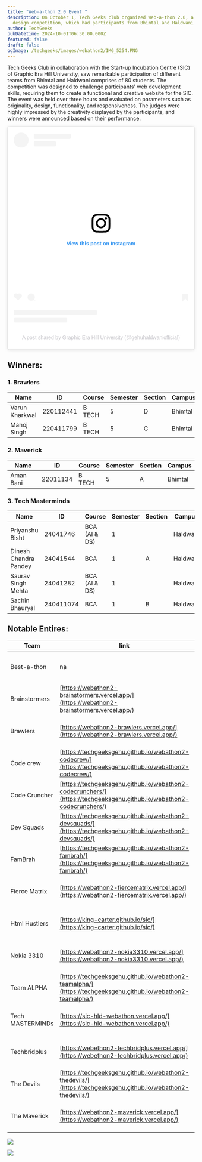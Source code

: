 ```yaml
---
title: "Web-a-thon 2.0 Event "
description: On October 1, Tech Geeks club organized Web-a-thon 2.0, a web
  design competition, which had participants from Bhimtal and Haldwani campuses.
author: TechGeeks
pubDatetime: 2024-10-01T06:30:00.000Z
featured: false
draft: false
ogImage: /techgeeks/images/webathon2/IMG_5254.PNG
---
```


Tech Geeks Club in collaboration with the Start-up Incubation Centre (SIC) of Graphic Era Hill University, saw remarkable participation of different teams from Bhimtal and Haldwani comprises of 80 students. The competition was designed to challenge participants' web development skills, requiring them to create a functional and creative website for the SIC. The event was held over three hours and evaluated on parameters such as originality, design, functionality, and responsiveness. The judges were highly impressed by the creativity displayed by the participants, and winners were announced based on their performance.

<blockquote class="instagram-media" data-instgrm-captioned data-instgrm-permalink="https://www.instagram.com/p/DAlhU2fhZcC/?utm_source=ig_embed&amp;utm_campaign=loading" data-instgrm-version="14" style=" background:#FFF; border:0; border-radius:3px; box-shadow:0 0 1px 0 rgba(0,0,0,0.5),0 1px 10px 0 rgba(0,0,0,0.15); margin: 1px; max-width:540px; min-width:326px; padding:0; width:99.375%; width:-webkit-calc(100% - 2px); width:calc(100% - 2px);"><div style="padding:16px;"> <a href="https://www.instagram.com/p/DAlhU2fhZcC/?utm_source=ig_embed&amp;utm_campaign=loading" style=" background:#FFFFFF; line-height:0; padding:0 0; text-align:center; text-decoration:none; width:100%;" target="_blank"> <div style=" display: flex; flex-direction: row; align-items: center;"> <div style="background-color: #F4F4F4; border-radius: 50%; flex-grow: 0; height: 40px; margin-right: 14px; width: 40px;"></div> <div style="display: flex; flex-direction: column; flex-grow: 1; justify-content: center;"> <div style=" background-color: #F4F4F4; border-radius: 4px; flex-grow: 0; height: 14px; margin-bottom: 6px; width: 100px;"></div> <div style=" background-color: #F4F4F4; border-radius: 4px; flex-grow: 0; height: 14px; width: 60px;"></div></div></div><div style="padding: 19% 0;"></div> <div style="display:block; height:50px; margin:0 auto 12px; width:50px;"><svg width="50px" height="50px" viewBox="0 0 60 60" version="1.1" xmlns="https://www.w3.org/2000/svg" xmlns:xlink="https://www.w3.org/1999/xlink"><g stroke="none" stroke-width="1" fill="none" fill-rule="evenodd"><g transform="translate(-511.000000, -20.000000)" fill="#000000"><g><path d="M556.869,30.41 C554.814,30.41 553.148,32.076 553.148,34.131 C553.148,36.186 554.814,37.852 556.869,37.852 C558.924,37.852 560.59,36.186 560.59,34.131 C560.59,32.076 558.924,30.41 556.869,30.41 M541,60.657 C535.114,60.657 530.342,55.887 530.342,50 C530.342,44.114 535.114,39.342 541,39.342 C546.887,39.342 551.658,44.114 551.658,50 C551.658,55.887 546.887,60.657 541,60.657 M541,33.886 C532.1,33.886 524.886,41.1 524.886,50 C524.886,58.899 532.1,66.113 541,66.113 C549.9,66.113 557.115,58.899 557.115,50 C557.115,41.1 549.9,33.886 541,33.886 M565.378,62.101 C565.244,65.022 564.756,66.606 564.346,67.663 C563.803,69.06 563.154,70.057 562.106,71.106 C561.058,72.155 560.06,72.803 558.662,73.347 C557.607,73.757 556.021,74.244 553.102,74.378 C549.944,74.521 548.997,74.552 541,74.552 C533.003,74.552 532.056,74.521 528.898,74.378 C525.979,74.244 524.393,73.757 523.338,73.347 C521.94,72.803 520.942,72.155 519.894,71.106 C518.846,70.057 518.197,69.06 517.654,67.663 C517.244,66.606 516.755,65.022 516.623,62.101 C516.479,58.943 516.448,57.996 516.448,50 C516.448,42.003 516.479,41.056 516.623,37.899 C516.755,34.978 517.244,33.391 517.654,32.338 C518.197,30.938 518.846,29.942 519.894,28.894 C520.942,27.846 521.94,27.196 523.338,26.654 C524.393,26.244 525.979,25.756 528.898,25.623 C532.057,25.479 533.004,25.448 541,25.448 C548.997,25.448 549.943,25.479 553.102,25.623 C556.021,25.756 557.607,26.244 558.662,26.654 C560.06,27.196 561.058,27.846 562.106,28.894 C563.154,29.942 563.803,30.938 564.346,32.338 C564.756,33.391 565.244,34.978 565.378,37.899 C565.522,41.056 565.552,42.003 565.552,50 C565.552,57.996 565.522,58.943 565.378,62.101 M570.82,37.631 C570.674,34.438 570.167,32.258 569.425,30.349 C568.659,28.377 567.633,26.702 565.965,25.035 C564.297,23.368 562.623,22.342 560.652,21.575 C558.743,20.834 556.562,20.326 553.369,20.18 C550.169,20.033 549.148,20 541,20 C532.853,20 531.831,20.033 528.631,20.18 C525.438,20.326 523.257,20.834 521.349,21.575 C519.376,22.342 517.703,23.368 516.035,25.035 C514.368,26.702 513.342,28.377 512.574,30.349 C511.834,32.258 511.326,34.438 511.181,37.631 C511.035,40.831 511,41.851 511,50 C511,58.147 511.035,59.17 511.181,62.369 C511.326,65.562 511.834,67.743 512.574,69.651 C513.342,71.625 514.368,73.296 516.035,74.965 C517.703,76.634 519.376,77.658 521.349,78.425 C523.257,79.167 525.438,79.673 528.631,79.82 C531.831,79.965 532.853,80.001 541,80.001 C549.148,80.001 550.169,79.965 553.369,79.82 C556.562,79.673 558.743,79.167 560.652,78.425 C562.623,77.658 564.297,76.634 565.965,74.965 C567.633,73.296 568.659,71.625 569.425,69.651 C570.167,67.743 570.674,65.562 570.82,62.369 C570.966,59.17 571,58.147 571,50 C571,41.851 570.966,40.831 570.82,37.631"></path></g></g></g></svg></div><div style="padding-top: 8px;"> <div style=" color:#3897f0; font-family:Arial,sans-serif; font-size:14px; font-style:normal; font-weight:550; line-height:18px;">View this post on Instagram</div></div><div style="padding: 12.5% 0;"></div> <div style="display: flex; flex-direction: row; margin-bottom: 14px; align-items: center;"><div> <div style="background-color: #F4F4F4; border-radius: 50%; height: 12.5px; width: 12.5px; transform: translateX(0px) translateY(7px);"></div> <div style="background-color: #F4F4F4; height: 12.5px; transform: rotate(-45deg) translateX(3px) translateY(1px); width: 12.5px; flex-grow: 0; margin-right: 14px; margin-left: 2px;"></div> <div style="background-color: #F4F4F4; border-radius: 50%; height: 12.5px; width: 12.5px; transform: translateX(9px) translateY(-18px);"></div></div><div style="margin-left: 8px;"> <div style=" background-color: #F4F4F4; border-radius: 50%; flex-grow: 0; height: 20px; width: 20px;"></div> <div style=" width: 0; height: 0; border-top: 2px solid transparent; border-left: 6px solid #f4f4f4; border-bottom: 2px solid transparent; transform: translateX(16px) translateY(-4px) rotate(30deg)"></div></div><div style="margin-left: auto;"> <div style=" width: 0px; border-top: 8px solid #F4F4F4; border-right: 8px solid transparent; transform: translateY(16px);"></div> <div style=" background-color: #F4F4F4; flex-grow: 0; height: 12px; width: 16px; transform: translateY(-4px);"></div> <div style=" width: 0; height: 0; border-top: 8px solid #F4F4F4; border-left: 8px solid transparent; transform: translateY(-4px) translateX(8px);"></div></div></div> <div style="display: flex; flex-direction: column; flex-grow: 1; justify-content: center; margin-bottom: 24px;"> <div style=" background-color: #F4F4F4; border-radius: 4px; flex-grow: 0; height: 14px; margin-bottom: 6px; width: 224px;"></div> <div style=" background-color: #F4F4F4; border-radius: 4px; flex-grow: 0; height: 14px; width: 144px;"></div></div></a><p style=" color:#c9c8cd; font-family:Arial,sans-serif; font-size:14px; line-height:17px; margin-bottom:0; margin-top:8px; overflow:hidden; padding:8px 0 7px; text-align:center; text-overflow:ellipsis; white-space:nowrap;"><a href="https://www.instagram.com/p/DAlhU2fhZcC/?utm_source=ig_embed&amp;utm_campaign=loading" style=" color:#c9c8cd; font-family:Arial,sans-serif; font-size:14px; font-style:normal; font-weight:normal; line-height:17px; text-decoration:none;" target="_blank">A post shared by Graphic Era Hill University (@gehuhaldwaniofficial)</a></p></div></blockquote>
<script async src="//www.instagram.com/embed.js"></script>

## Winners:

### 1\. Brawlers

| Name           | ID        | Course | Semester | Section | Campus  |
| -------------- | --------- | ------ | -------- | ------- | ------- |
| Varun Kharkwal | 220112441 | B TECH | 5        | D       | Bhimtal |
| Manoj Singh    | 220411799 | B TECH | 5        | C       | Bhimtal |

### 2\. ⁠Maverick

| Name      | ID       | Course | Semester | Section | Campus  |
| --------- | -------- | ------ | -------- | ------- | ------- |
| Aman Bani | 22011134 | B TECH | 5        | A       | Bhimtal |

### 3\. ⁠Tech Masterminds

| Name                  | ID        | Course        | Semester | Section | Campus   |
| --------------------- | --------- | ------------- | -------- | ------- | -------- |
| Priyanshu Bisht       | 24041746  | BCA (AI & DS) | 1        |         | Haldwani |
| Dinesh Chandra Pandey | 24041544  | BCA           | 1        | A       | Haldwani |
| Saurav Singh Mehta    | 24041282  | BCA (AI & DS) | 1        |         | Haldwani |
| Sachin Bhauryal       | 240411074 | BCA           | 1        | B       | Haldwani |

## Notable Entires:

| Team             | link                                                                                                                 | repo                                                                                                                     |
| ---------------- | -------------------------------------------------------------------------------------------------------------------- | ------------------------------------------------------------------------------------------------------------------------ |
| Best-a-thon      | na                                                                                                                   | [https://github.com/techgeeksgehu/webathon2-bestathon](https://github.com/techgeeksgehu/webathon2-bestathon)             |
| Brainstormers    | [https://webathon2-brainstormers.vercel.app/](https://webathon2-brainstormers.vercel.app/)                           | [https://github.com/techgeeksgehu/webathon2-brainstormers](https://github.com/techgeeksgehu/webathon2-brainstormers)     |
| Brawlers         | [https://webathon2-brawlers.vercel.app/](https://webathon2-brawlers.vercel.app/)                                     | [https://github.com/techgeeksgehu/webathon2-brawlers](https://github.com/techgeeksgehu/webathon2-brawlers)               |
| Code crew        | [https://techgeeksgehu.github.io/webathon2-codecrew/](https://techgeeksgehu.github.io/webathon2-codecrew/)           | [https://github.com/techgeeksgehu/webathon2-codecrew](https://github.com/techgeeksgehu/webathon2-codecrew)               |
| Code Cruncher    | [https://techgeeksgehu.github.io/webathon2-codecrunchers/](https://techgeeksgehu.github.io/webathon2-codecrunchers/) | [https://github.com/techgeeksgehu/webathon2-codecrunchers](https://github.com/techgeeksgehu/webathon2-codecrunchers)     |
| Dev Squads       | [https://techgeeksgehu.github.io/webathon2-devsquads/](https://techgeeksgehu.github.io/webathon2-devsquads/)         | [https://github.com/techgeeksgehu/webathon2-devsquads](https://github.com/techgeeksgehu/webathon2-devsquads)             |
| FamBrah          | [https://techgeeksgehu.github.io/webathon2-fambrah/](https://techgeeksgehu.github.io/webathon2-fambrah/)             | [https://github.com/techgeeksgehu/webathon2-fambrah](https://github.com/techgeeksgehu/webathon2-fambrah)                 |
| Fierce Matrix    | [https://webathon2-fiercematrix.vercel.app/](https://webathon2-fiercematrix.vercel.app/)                             | [https://github.com/techgeeksgehu/webathon2-fiercematrix](https://github.com/techgeeksgehu/webathon2-fiercematrix)       |
| Html Hustlers    | [https://king-carter.github.io/sic/](https://king-carter.github.io/sic/)                                             | [https://github.com/techgeeksgehu/webathon2-htmlhustlers](https://github.com/techgeeksgehu/webathon2-htmlhustlers)       |
| Nokia 3310       | [https://webathon2-nokia3310.vercel.app/](https://webathon2-nokia3310.vercel.app/)                                   | [https://github.com/techgeeksgehu/webathon2-nokia3310](https://github.com/techgeeksgehu/webathon2-nokia3310)             |
| Team ALPHA       | [https://techgeeksgehu.github.io/webathon2-teamalpha/](https://techgeeksgehu.github.io/webathon2-teamalpha/)         | [https://github.com/techgeeksgehu/webathon2-teamalpha](https://github.com/techgeeksgehu/webathon2-teamalpha)             |
| Tech MASTERMINDs | [https://sic-hld-webathon.vercel.app/](https://sic-hld-webathon.vercel.app/)                                         | [https://github.com/techgeeksgehu/webathon2-techmasterminds](https://github.com/techgeeksgehu/webathon2-techmasterminds) |
| Techbridplus     | [https://webethon2-techbridplus.vercel.app/](https://webethon2-techbridplus.vercel.app/)                             | [https://github.com/techgeeksgehu/webethon2-techbridplus](https://github.com/techgeeksgehu/webethon2-techbridplus)       |
| The Devils       | [https://techgeeksgehu.github.io/webathon2-thedevils/](https://techgeeksgehu.github.io/webathon2-thedevils/)         | [https://github.com/techgeeksgehu/webathon2-thedevils](https://github.com/techgeeksgehu/webathon2-thedevils)             |
| The Maverick     | [https://webathon2-maverick.vercel.app/](https://webathon2-maverick.vercel.app/)                                     | [https://github.com/techgeeksgehu/webathon2-maverick](https://github.com/techgeeksgehu/webathon2-maverick)               |

![](/techgeeks/images/webathon2/IMG_5255.PNG)

![](/techgeeks/images/webathon2/IMG_5258.PNG)
